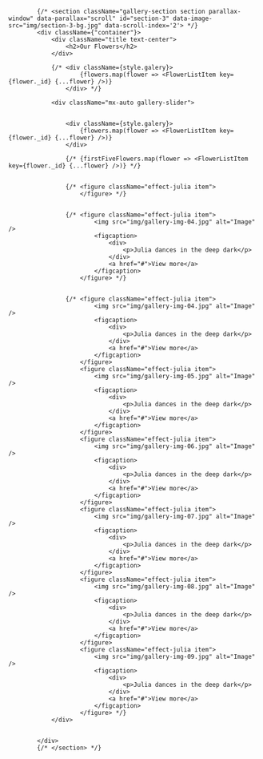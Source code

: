 

            {/* <section className="gallery-section section parallax-window" data-parallax="scroll" id="section-3" data-image-src="img/section-3-bg.jpg" data-scroll-index='2'> */}
            <div className={"container"}>
                <div className="title text-center">
                    <h2>Our Flowers</h2>
                </div>

                {/* <div className={style.galery}>
                        {flowers.map(flower => <FlowerListItem key={flower._id} {...flower} />)}
                    </div> */}

                <div className="mx-auto gallery-slider">


                    <div className={style.galery}>
                        {flowers.map(flower => <FlowerListItem key={flower._id} {...flower} />)}
                    </div>

                    {/* {firstFiveFlowers.map(flower => <FlowerListItem key={flower._id} {...flower} />)} */}


                    {/* <figure className="effect-julia item">
                        </figure> */}


                    {/* <figure className="effect-julia item">
                            <img src="img/gallery-img-04.jpg" alt="Image" />
                            <figcaption>
                                <div>
                                    <p>Julia dances in the deep dark</p>
                                </div>
                                <a href="#">View more</a>
                            </figcaption>
                        </figure> */}


                    {/* <figure className="effect-julia item">
                            <img src="img/gallery-img-04.jpg" alt="Image" />
                            <figcaption>
                                <div>
                                    <p>Julia dances in the deep dark</p>
                                </div>
                                <a href="#">View more</a>
                            </figcaption>
                        </figure>
                        <figure className="effect-julia item">
                            <img src="img/gallery-img-05.jpg" alt="Image" />
                            <figcaption>
                                <div>
                                    <p>Julia dances in the deep dark</p>
                                </div>
                                <a href="#">View more</a>
                            </figcaption>
                        </figure>
                        <figure className="effect-julia item">
                            <img src="img/gallery-img-06.jpg" alt="Image" />
                            <figcaption>
                                <div>
                                    <p>Julia dances in the deep dark</p>
                                </div>
                                <a href="#">View more</a>
                            </figcaption>
                        </figure>
                        <figure className="effect-julia item">
                            <img src="img/gallery-img-07.jpg" alt="Image" />
                            <figcaption>
                                <div>
                                    <p>Julia dances in the deep dark</p>
                                </div>
                                <a href="#">View more</a>
                            </figcaption>
                        </figure>
                        <figure className="effect-julia item">
                            <img src="img/gallery-img-08.jpg" alt="Image" />
                            <figcaption>
                                <div>
                                    <p>Julia dances in the deep dark</p>
                                </div>
                                <a href="#">View more</a>
                            </figcaption>
                        </figure>
                        <figure className="effect-julia item">
                            <img src="img/gallery-img-09.jpg" alt="Image" />
                            <figcaption>
                                <div>
                                    <p>Julia dances in the deep dark</p>
                                </div>
                                <a href="#">View more</a>
                            </figcaption>
                        </figure> */}
                </div>


            </div>
            {/* </section> */}